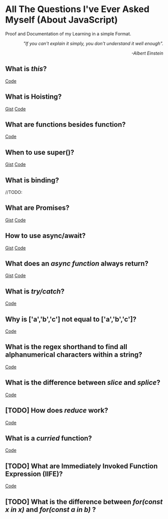 # All The Questions I've Ever Asked Myself (About JavaScript)

Proof and Documentation of my Learning in a simple Format.

<p align="right"><i>"If you can't explain it simply, you don't understand it well enough".</i></p>
<p align="right"><i>-Albert Einstein</i></p>

## What is *this*?
[Code](https://codesandbox.io/s/24z83jlz6j)

## What is Hoisting?
[Gist](https://gist.github.com/florianmaxim/d3080928e36a150f725dd85b7f52943f)
[Code](https://codesandbox.io/s/0o392r91v)

## What are functions besides function?
[Code](https://codesandbox.io/s/wwl27355zk)

## When to use super()?
[Gist](https://gist.github.com/florianmaxim/b8db5def700cf30c33f3d50744c53cf5)
[Code](https://codesandbox.io/s/0vxx9zq99w)

## What is binding?
//TODO:

## What are Promises?
[Gist](https://gist.github.com/florianmaxim/dc9da3b690fe25cf6047603b473c5b4e)
[Code](https://codesandbox.io/s/7oww7k7xq6)

## How to use async/await?
[Gist](https://gist.github.com/florianmaxim/c7a46ece8712e29b012b28c1cf8036a7)
[Code](https://codesandbox.io/s/406p2voxvw)

## What does an *async function* always return?
[Gist](https://gist.github.com/florianmaxim/ccbfb95210dea7df3efe7789c4ee3b73)
[Code](https://codesandbox.io/s/r7o24q26xn)

## What is *try/catch*?
[Code](https://codesandbox.io/s/ql5zlvq949)

## Why is ['a','b','c'] not equal to ['a','b','c']?
[Code](https://codesandbox.io/s/jlo0741kov)

## What is the regex shorthand to find all alphanumerical characters within a string?
[Code](https://codesandbox.io/s/6wp9nokylz)

## What is the difference between *slice* and *splice*?
[Code](https://codesandbox.io/s/pm5rkr3v0m)

## [TODO] How does *reduce* work?
[Code](https://codesandbox.io/s/)

## What is a *curried* function?
[Code](https://codesandbox.io/s/j231p399jy)

## [TODO] What are Immediately Invoked Function Expression (IIFE)?
[Code]()

## [TODO] What is the difference between *for(const x in x)* and *for(const a in b)* ?

